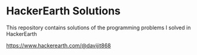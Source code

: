 # HackerEarth Solutions
This repository contains solutions of the programming problems I solved in HackerEarth

https://www.hackerearth.com/@davijit868
